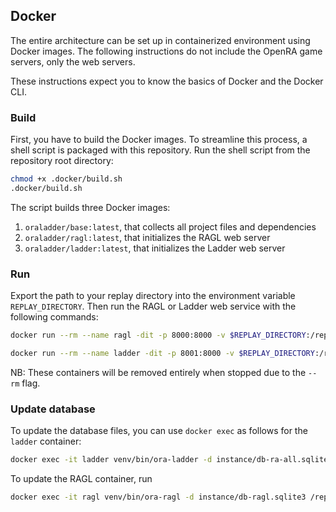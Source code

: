 ## Docker

The entire architecture can be set up in containerized environment using Docker images.
The following instructions do not include the OpenRA game servers, only the web 
servers.

These instructions expect you to know the basics of Docker and the Docker CLI.

### Build

First, you have to build the Docker images. To streamline this process, a shell script 
is packaged with this repository. Run the shell script from the repository root 
directory:

```sh
chmod +x .docker/build.sh
.docker/build.sh
```

The script builds three Docker images:

1. `oraladder/base:latest`, that collects all project files and dependencies
2. `oraladder/ragl:latest`, that initializes the RAGL web server
3. `oraladder/ladder:latest`, that initializes the Ladder web server

### Run

Export the path to your replay directory into the environment variable 
`REPLAY_DIRECTORY`. Then run the RAGL or Ladder web service with the following 
commands:

```sh
docker run --rm --name ragl -dit -p 8000:8000 -v $REPLAY_DIRECTORY:/replays/:ro oraladder/ragl:latest
```

```sh
docker run --rm --name ladder -dit -p 8001:8000 -v $REPLAY_DIRECTORY:/replays/:ro oraladder/ladder:latest
```

NB: These containers will be removed entirely when stopped due to the `--rm` flag.

### Update database

To update the database files, you can use `docker exec` as follows for the 
`ladder` container:

```sh
docker exec -it ladder venv/bin/ora-ladder -d instance/db-ra-all.sqlite3 /replays
```

To update the RAGL container, run

```sh
docker exec -it ragl venv/bin/ora-ragl -d instance/db-ragl.sqlite3 /replays
```
